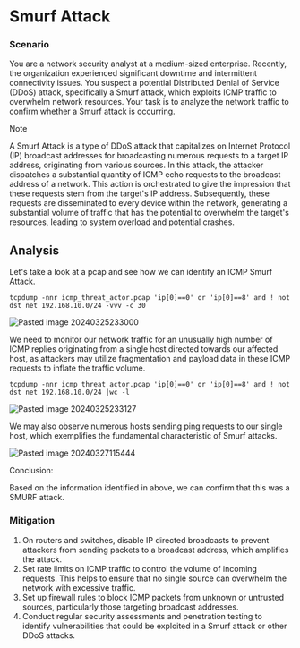 # Smurf Attack

### Scenario
You are a network security analyst at a medium-sized enterprise. Recently, the organization experienced significant downtime and intermittent connectivity issues. You suspect a potential Distributed Denial of Service (DDoS) attack, specifically a Smurf attack, which exploits ICMP traffic to overwhelm network resources. Your task is to analyze the network traffic to confirm whether a Smurf attack is occurring.

> [!NOTE]  
> A Smurf Attack is a type of DDoS attack that capitalizes on Internet Protocol (IP) broadcast addresses for broadcasting numerous requests to a target IP address, originating from various sources. In this attack, the attacker dispatches a substantial quantity of ICMP echo requests to the broadcast address of a network. This action is orchestrated to give the impression that these requests stem from the target's IP address. Subsequently, these requests are disseminated to every device within the network, generating a substantial volume of traffic that has the potential to overwhelm the target's resources, leading to system overload and potential crashes.

## Analysis

Let's take a look at a pcap and see how we can identify an ICMP Smurf Attack. 

```
tcpdump -nnr icmp_threat_actor.pcap 'ip[0]==0' or 'ip[0]==8' and ! not dst net 192.168.10.0/24 -vvv -c 30
```

![Pasted image 20240325233000](https://github.com/lm3nitro/Projects/assets/55665256/57e3dd74-2036-4885-a751-6671d0e5a669)

We need to monitor our network traffic for an unusually high number of ICMP replies originating from a single host directed towards our affected host, as attackers may utilize fragmentation and payload data in these ICMP requests to inflate the traffic volume.

```
tcpdump -nnr icmp_threat_actor.pcap 'ip[0]==0' or 'ip[0]==8' and ! not dst net 192.168.10.0/24 |wc -l
```

![Pasted image 20240325233127](https://github.com/lm3nitro/Projects/assets/55665256/a9623975-6891-495c-80e2-86931112cc38)

We may also observe numerous hosts sending ping requests to our single host, which exemplifies the fundamental characteristic of Smurf attacks.

![Pasted image 20240327115444](https://github.com/lm3nitro/Projects/assets/55665256/86e31a76-665f-4a77-99a4-4185194e1e37)

Conclusion:

Based on the information identified in above, we can confirm that this was a SMURF attack. 

### Mitigation

1. On routers and switches, disable IP directed broadcasts to prevent attackers from sending packets to a broadcast address, which amplifies the attack.
2. Set rate limits on ICMP traffic to control the volume of incoming requests. This helps to ensure that no single source can overwhelm the network with excessive traffic.
3. Set up firewall rules to block ICMP packets from unknown or untrusted sources, particularly those targeting broadcast addresses.
4. Conduct regular security assessments and penetration testing to identify vulnerabilities that could be exploited in a Smurf attack or other DDoS attacks.
